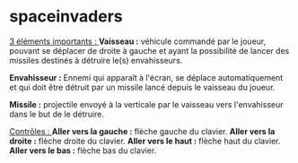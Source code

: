 # spaceinvaders

<u>3 éléments importants : </u>
<b>Vaisseau :</b> véhicule commandé par le joueur, pouvant se déplacer de droite à gauche et ayant la possibilité de lancer des missiles destinés à détruire le(s) envahisseurs.

<b>Envahisseur :</b> Ennemi qui apparaît à l'écran, se déplace automatiquement et qui doit être détruit par un missile lancé depuis le vaisseau du joueur.

<b>Missile :</b> projectile envoyé à la verticale par le vaisseau vers l'envahisseur dans le but de le détruire.


<u>Contrôles : </u>
<b>Aller vers la gauche :</b> flèche gauche du clavier.
<b>Aller vers la droite :</b> flèche droite du clavier.
<b>Aller vers le haut :</b> flèche haut du clavier.
<b>Aller vers le bas :</b> flèche bas du clavier.
